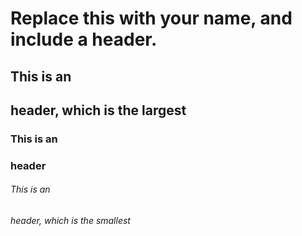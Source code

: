 # Replace this with your name, and include a header.
## This is an <h2> header, which is the largest
### This is an <h3> header
###### This is an <h6> header, which is the smallest
